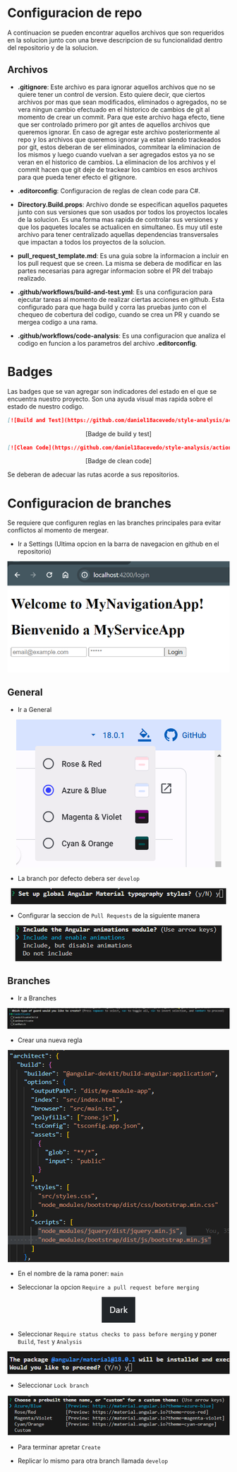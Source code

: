 # Configuracion de repo

A continuacion se pueden encontrar aquellos archivos que son requeridos en la solucion junto con una breve descripcion de su funcionalidad dentro del repositorio y de la solucion.

## Archivos

- **.gitignore**: Este archivo es para ignorar aquellos archivos que no se quiere tener un control de version. Esto quiere decir, que ciertos archivos por mas que sean modificados, eliminados o agregados, no se vera ningun cambio efectuado en el historico de cambios de git al momento de crear un commit. Para que este archivo haga efecto, tiene que ser controlado primero por git antes de aquellos archivos que queremos ignorar. En caso de agregar este archivo posteriormente al repo y los archivos que queremos ignorar ya estan siendo trackeados por git, estos deberan de ser eliminados, commitear la eliminacion de los mismos y luego cuando vuelvan a ser agregados estos ya no se veran en el historico de cambios. La eliminacion de los archivos y el commit hacen que git deje de trackear los cambios en esos archivos para que pueda tener efecto el gitignore.

- **.editorconfig**: Configuracion de reglas de clean code para C#.

- **Directory.Build.props**: Archivo donde se especifican aquellos paquetes junto con sus versiones que son usados por todos los proyectos locales de la solucion. Es una forma mas rapida de controlar sus versiones y que los paquetes locales se actualicen en simultaneo. Es muy util este archivo para tener centralizado aquellas dependencias transversales que impactan a todos los proyectos de la solucion.

- **pull_request_template.md**: Es una guia sobre la informacion a incluir en los pull request que se creen. La misma se debera de modificar en las partes necesarias para agregar informacion sobre el PR del trabajo realizado.

- **.github/workflows/build-and-test.yml**: Es una configuracion para ejecutar tareas al momento de realizar ciertas acciones en github. Esta configurado para que haga build y corra las pruebas junto con el chequeo de cobertura del codigo, cuando se crea un PR y cuando se mergea codigo a una rama.

- **.github/workflows/code-analysis**: Es una configuracion que analiza el codigo en funcion a los parametros del archivo **.editorconfig**.

# Badges

Las badges que se van agregar son indicadores del estado en el que se encuentra nuestro proyecto. Son una ayuda visual mas rapida sobre el estado de nuestro codigo.

```md
[![Build and Test](https://github.com/daniel18acevedo/style-analysis/actions/workflows/build-and-test.yml/badge.svg?branch=main)](https://github.com/daniel18acevedo/style-analysis/actions/workflows/build-and-test.yml)
```
<p align="center">
  [Badge de build y test]
</p>

```md
[![Clean Code](https://github.com/daniel18acevedo/style-analysis/actions/workflows/build-and-test.yml/badge.svg?branch=main)](https://github.com/daniel18acevedo/style-analysis/actions/workflows/code-analysis.yml)
```
<p align="center">
  [Badge de clean code]
</p>

Se deberan de adecuar las rutas acorde a sus repositorios.

# Configuracion de branches

Se requiere que configuren reglas en las branches principales para evitar conflictos al momento de mergear.

- Ir a Settings (Ultima opcion en la barra de navegacion en github en el repositorio)
<p align="center">
<img src="images/image-1.png"/>
</p>

## General

- Ir a General
<p align="center">
<img src="images/image-10.png"/>
</p>

- La branch por defecto debera ser `develop`
<p align="center">
<img src="images/image-7.png"/>
</p>

- Configurar la seccion de `Pull Requests` de la siguiente manera
<p align="center">
<img src="images/image-8.png"/>
</p>

## Branches

- Ir a Branches
<p align="center">
<img src="images/image-2.png"/>
</p>

- Crear una nueva regla
<p align="center">
<img src="images/image-3.png"/>
</p>

- En el nombre de la rama poner: `main`

- Seleccionar la opcion `Require a pull request before merging`
<p align="center">
<img src="images/image-4.png"/>
</p>

- Seleccionar `Require status checks to pass before merging` y poner `Build`, `Test` y `Analysis`
<p align="center">
<img src="images/image-5.png"/>
</p>

- Seleccionar `Lock branch`
<p align="center">
<img src="images/image-6.png"/>
</p>

- Para terminar apretar `Create`

- Replicar lo mismo para otra branch llamada `develop`
